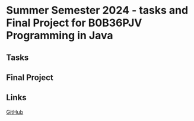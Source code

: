 # Summer Semester 2024 - tasks and Final Project for B0B36PJV Programming in Java

## Tasks

## Final Project 

## Links 
[GitHub](https://github.com/kramkvol/CVUT_PJV)
